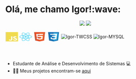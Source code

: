 <h1 align="left">Olá, me chamo Igor!:wave:</h1>
</a></p>

<div align="center">
  <a href="https://github.com/IgorPoti"></a>
  <img height="160em" src="https://github-readme-stats.vercel.app/api?username=IgorPoti&show_icons=true&theme=tokyonight&include_all_commits=true&count_private=true"/>
  <img height="160em" src="https://github-readme-stats.vercel.app/api/top-langs/?username=IgorPoti&layout=compact&langs_count=7&theme=tokyonight"/>
</div>

 

<div style="display: inline_block"><br>
  <img align="center" alt="Igor-Js" height="30" width="40" src="https://raw.githubusercontent.com/devicons/devicon/master/icons/javascript/javascript-plain.svg">
  <img align="center" alt="Igor-React" height="30" width="40" src="https://raw.githubusercontent.com/devicons/devicon/master/icons/react/react-original.svg">
  <img align="center" alt="Igor-HTML" height="30" width="40" src="https://raw.githubusercontent.com/devicons/devicon/master/icons/html5/html5-original.svg">
  <img align="center" alt="Igor-CSS" height="30" width="40" src="https://raw.githubusercontent.com/devicons/devicon/master/icons/css3/css3-original.svg">
  <img align="center" alt="Igor-TWCSS" height="80" width="90" src="https://cdn.jsdelivr.net/gh/devicons/devicon/icons/tailwindcss/tailwindcss-original-wordmark.svg">
  <img align="center" alt="Igor-MYSQL" height="80" width="90" src="https://cdn.jsdelivr.net/gh/devicons/devicon/icons/mysql/mysql-original-wordmark.svg">
</div>
  
  ##
 
 ##
 <br>
 
- Estudante de Análise e Desenvolvimento de Sistemas 💻
- 👨‍💻 Meus projetos encontram-se [aqui](https://github.com/IgorPoti?tab=repositories)
